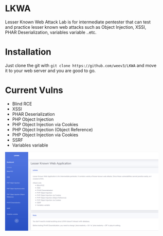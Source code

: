# LKWA
Lesser Known Web Attack Lab is for intermediate pentester that can test and practice lesser known web attacks such as Object Injection, XSSI, PHAR Deserialization, variables variable ..etc.

# Installation
Just clone the git with ` git clone https://github.com/weev3/LKWA ` and move it to your web server and you are good to go. 

# Current Vulns

* Blind RCE
* XSSI
* PHAR Deserialization
* PHP Object Injection
* PHP Object Injection via Cookies
* PHP Object Injection (Object Reference)
* PHP Object Injection via Cookies
* SSRF
* Variables variable

![Image of Yaktocat](/images/lkwa.png)

